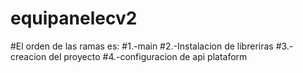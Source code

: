 # equipanelecv2

#El orden de las ramas es:
#1.-main
#2.-Instalacion de libreriras
#3.-creacion del proyecto
#4.-configuracion de api plataform
